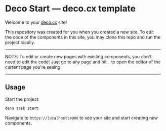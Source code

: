 # Deco Start — deco.cx template

Welcome to your [deco.cx](https://deco.cx) site!

This repository was created for you when you created a new site. To edit the 
code of the components in this site, you may clone this repo and run the project
locally.

---

NOTE: To edit or create new pages with existing components, you don't need to
edit the code! Just go to any page and hit `.` to open the editor of
the current page you're seeing.

---
## Usage

Start the project:

```sh
deno task start
```

Navigate to `https://localhost:8000` to see your site and start creating new
components.


